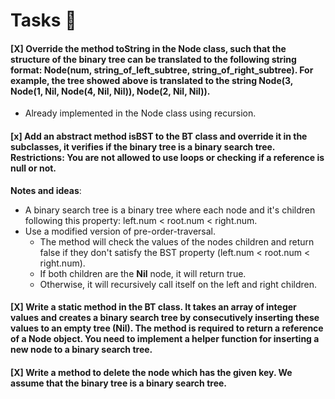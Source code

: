 # Tasks 👄
#### [X] Override the method toString in the Node class, such that the structure of the binary tree can be translated to the following string format: **Node(num, string_of_left_subtree, string_of_right_subtree)**. For example, the tree showed above is translated to the string **Node(3, Node(1, Nil, Node(4, Nil, Nil)), Node(2, Nil, Nil))**.
- Already implemented in the Node class using recursion.

#### [x] Add an abstract method isBST to the BT class and override it in the subclasses, it verifies if the **binary tree** is a **binary search tree**. Restrictions: You are not allowed to use loops or checking if a reference is null or not.
**Notes and ideas**:
- A binary search tree is a binary tree where each node and it's children following this property: left.num < root.num < right.num.
- Use a modified version of pre-order-traversal.
  - The method will check the values of the nodes children and return false if they don't satisfy the BST property (left.num < root.num < right.num).
  - If both children are the **Nil** node, it will return true.
  - Otherwise, it will recursively call itself on the left and right children.

#### [X] Write a static method in the BT class. It takes an array of integer values and creates a **binary search tree** by consecutively inserting these values to an empty tree (Nil). The method is required to return a reference of a Node object. You need to implement a helper function for inserting a new node to a binary search tree. 

#### [X] Write a method to delete the node which has the given key. We assume that the binary tree is a binary search tree.

